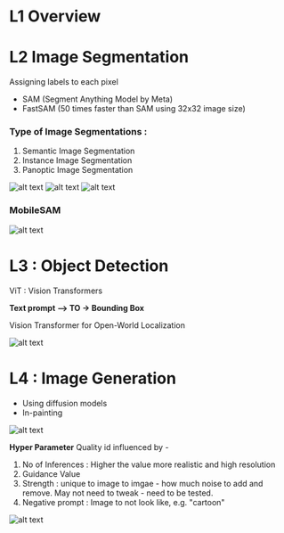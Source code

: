 # L1 Overview

# L2 Image Segmentation 
Assigning labels to each pixel
- SAM (Segment Anything Model by Meta)
- FastSAM (50 times faster than SAM using 32x32 image size)

### Type of Image Segmentations :
1. Semantic Image Segmentation
2. Instance Image Segmentation
3. Panoptic Image Segmentation

![alt text](sam_prompt.png)
![alt text](sam.png)
![alt text](fastSam.png)

### MobileSAM

![alt text](mobileSAM.png)


# L3 : Object Detection
ViT : Vision Transformers

**Text prompt --> TO -> Bounding Box**

Vision Transformer for Open-World Localization

![alt text](owl-vit.png)

# L4 : Image Generation

- Using diffusion models
- In-painting

![alt text](diffusionModel.png)


**Hyper Parameter**
Quality id influenced by -
1. No of Inferences : Higher the value more realistic and high resolution
2. Guidance Value 
3. Strength : unique to image to imgae - how much noise to add and remove. May not need to tweak - need to be tested.
4. Negative prompt : Image to not look like, e.g. "cartoon"

![alt text](guidance.png)

